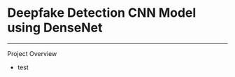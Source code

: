 # Deepfake Detection CNN Model using DenseNet
----------------------------------------------
Project Overview

* test

